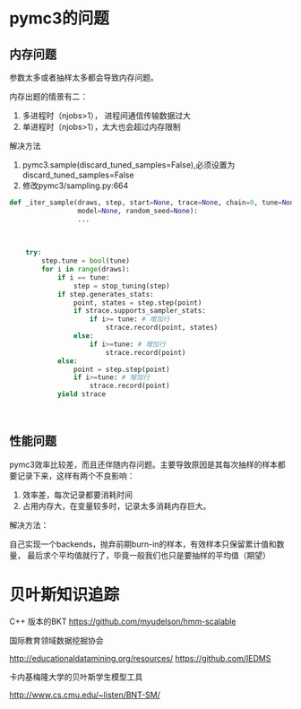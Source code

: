 
# pymc3的问题
## 内存问题

参数太多或者抽样太多都会导致内存问题。

内存出题的情景有二：
1. 多进程时（njobs>1）， 进程间通信传输数据过大
2. 单进程时（njobs>1），太大也会超过内存限制

解决方法
1. pymc3.sample(discard_tuned_samples=False),必须设置为discard_tuned_samples=False
2. 修改pymc3/sampling.py:664

```python
def _iter_sample(draws, step, start=None, trace=None, chain=0, tune=None,
                 model=None, random_seed=None):
                 ...
                 
                 
                 
    try:
        step.tune = bool(tune)
        for i in range(draws):
            if i == tune:
                step = stop_tuning(step)
            if step.generates_stats:
                point, states = step.step(point)
                if strace.supports_sampler_stats:
                    if i>= tune: # 增加行
                        strace.record(point, states)
                else:
                    if i>=tune: # 增加行
                        strace.record(point)
            else:
                point = step.step(point)
                if i>=tune: # 增加行
                    strace.record(point)
            yield strace                 
                 
                 
```

## 性能问题

pymc3效率比较差，而且还伴随内存问题。主要导致原因是其每次抽样的样本都要记录下来，这样有两个不良影响：
1. 效率差，每次记录都要消耗时间
2. 占用内存大，在变量较多时，记录太多消耗内存巨大。

解决方法：

自己实现一个backends，抛弃前期burn-in的样本，有效样本只保留累计值和数量，
最后求个平均值就行了，毕竟一般我们也只是要抽样的平均值（期望）


# 贝叶斯知识追踪

C++ 版本的BKT
https://github.com/myudelson/hmm-scalable


国际教育领域数据挖掘协会

http://educationaldatamining.org/resources/
https://github.com/IEDMS

卡内基梅隆大学的贝叶斯学生模型工具

http://www.cs.cmu.edu/~listen/BNT-SM/